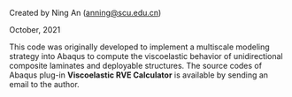 Created by Ning An (anning@scu.edu.cn)

October, 2021

This code was originally developed to implement a multiscale modeling strategy into Abaqus to compute the viscoelastic behavior of unidirectional composite laminates and deployable structures. The source codes of Abaqus plug-in **Viscoelastic RVE Calculator** is available by sending an email to the author.
